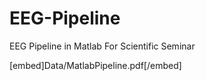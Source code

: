 # EEG-Pipeline
EEG Pipeline in Matlab For Scientific Seminar

[embed]Data/MatlabPipeline.pdf[/embed]
